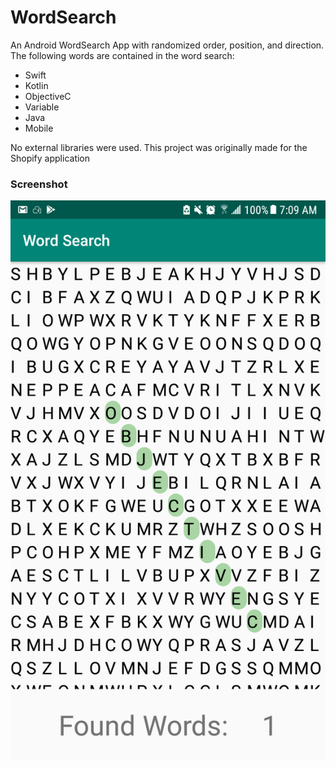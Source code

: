 # WordSearch
An Android WordSearch App with randomized order, position, and direction. 
The following words are contained in the word search: 
* Swift
* Kotlin
* ObjectiveC
* Variable
* Java
* Mobile

No external libraries were used. This project was originally made for the Shopify application

### Screenshot
![ScreenShot](https://github.com/hajesha/WordSearch/blob/master/ScreenShot.png)
